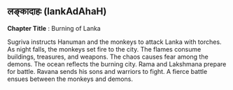 ## लङ्कादाहः (lankAdAhaH)
**Chapter Title** : Burning of Lanka

Sugriva instructs Hanuman and the monkeys to attack Lanka with torches. As night falls, the monkeys set fire to the city. The flames consume buildings, treasures, and weapons. The chaos causes fear among the demons. The ocean reflects the burning city. Rama and Lakshmana prepare for battle. Ravana sends his sons and warriors to fight. A fierce battle ensues between the monkeys and demons.